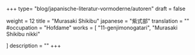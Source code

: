 +++
type= "blog/japanische-literatur-vormoderne/autoren"
draft = false

weight = 12
title = "Murasaki Shikibu"
japanese = "紫式部"
translation = ""
#occupation = "Hofdame"
works = [
  "11-genjimonogatari",
  "Murasaki Shikibu nikki"

]
description = ""
+++

